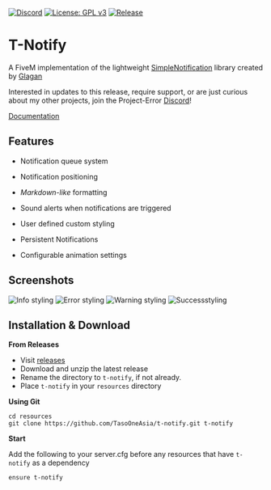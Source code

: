 [![Discord](https://img.shields.io/discord/791854454760013827.svg?label=Support&logo=discord)](https://discord.gg/ewvbgb5)
[![License: GPL v3](https://img.shields.io/badge/License-GPL%20v3-blue.svg)](https://opensource.org/licenses/gpl-3.0.html)
[![Release](https://img.shields.io/github/v/release/tasooneasia/t-notify)](https://github.com/TasoOneAsia/t-notify/releases/)
# T-Notify

A FiveM implementation of the lightweight [SimpleNotification](https://github.com/Glagan/SimpleNotification) library created by [Glagan](https://github.com/Glagan/)

Interested in updates to this release, require support, or are just curious about my other projects, 
join the Project-Error [Discord](https://discord.gg/YWJY36EVsm)!

[Documentation](https://docs.tasoagc.dev)

## Features

* Notification queue system

* Notification positioning

* *Markdown-like* formatting

* Sound alerts when notifications are triggered

* User defined custom styling

* Persistent Notifications

* Configurable animation settings

## Screenshots

![Info styling](https://tasoagc.dev/u/trvQOP.png)
![Error styling](https://tasoagc.dev/u/dVReJl.png)
![Warning styling](https://tasoagc.dev/u/9Oh1es.png)
![Successstyling](https://tasoagc.dev/u/aAweMy.png)


## Installation & Download

**From Releases**
* Visit [releases](https://github.com/TasoOneAsia/t-notify/releases/)
* Download and unzip the latest release
* Rename the directory to ``t-notify``, if not already.
* Place ``t-notify`` in your ``resources`` directory

**Using Git**

	cd resources
	git clone https://github.com/TasoOneAsia/t-notify.git t-notify


**Start**

Add the following to your server.cfg before any resources that have `t-notify` as a dependency

	ensure t-notify





    
